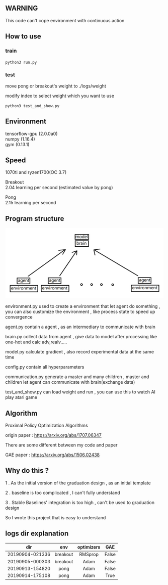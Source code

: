 ## WARNING 

This code can't cope environment with continuous action

## How to use

### train

`python3 run.py`

### test

move pong or breakout's weight to ./logs/weight

modify index to select weight which you want to use

`python3 test_and_show.py`

## Environment

tensorflow-gpu (2.0.0a0)  
numpy (1.16.4)  
gym (0.13.1)  

## Speed

1070ti and ryzen1700(OC 3.7)

Breakout  
2.04 learning per second (estimated value by pong)

Pong  
2.15 learning per second

## Program structure

![](./structure.PNG)

environment.py used to create a environment that let agent do something , you can also customize the environment , like process state to speed up convergence

agent.py contain a agent , as an intermediary to communicate with brain

brain.py collect data from agent , give data to model after processing like one-hot and calc adv,realv.....

model.py calculate gradient , also record experimental data at the same time

config.py contain all hyperparameters

communication.py generate a master and many children , master and children let agent can communicate with brain(exchange data)

test_and_show.py can load weight and run , you can use this to watch AI play atari game

## Algorithm

Proximal Policy Optimization Algorithms

origin paper : https://arxiv.org/abs/1707.06347

There are some different between my code and paper

GAE paper : https://arxiv.org/abs/1506.02438


## Why do this ?

1 . As the initial version of the graduation design , as an initial template

2 . baseline is too complicated , I can't fully understand

3 . Stable Baselines' integration is too high , can't be used to graduation design

So I wrote this project that is easy to understand

## logs dir explanation

|dir|env|optimizers|GAE|
| :----------: | :-----------:  | :-----------: | :-----------: |
| 20190904-021336     | breakout     | RMSprop     | False     |
| 20190905-000303     | breakout     | Adam     | False     |
| 20190913-154820     | pong     | Adam     | False     |
| 20190914-175108     | pong     | Adam     | True     |